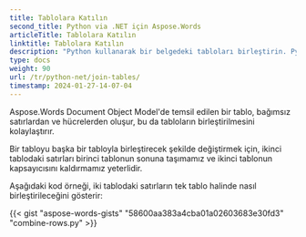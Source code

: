 ```yaml
---
title: Tablolara Katılın
second_title: Python via .NET için Aspose.Words
articleTitle: Tablolara Katılın
linktitle: Tablolara Katılın
description: "Python kullanarak bir belgedeki tabloları birleştirin. Python'te iki tablo nasıl tek tablo halinde birleştirilir?"
type: docs
weight: 90
url: /tr/python-net/join-tables/
timestamp: 2024-01-27-14-07-04
---
```


Aspose.Words Document Object Model'de temsil edilen bir tablo, bağımsız satırlardan ve hücrelerden oluşur, bu da tabloların birleştirilmesini kolaylaştırır.

Bir tabloyu başka bir tabloyla birleştirecek şekilde değiştirmek için, ikinci tablodaki satırları birinci tablonun sonuna taşımamız ve ikinci tablonun kapsayıcısını kaldırmamız yeterlidir.

Aşağıdaki kod örneği, iki tablodaki satırların tek tablo halinde nasıl birleştirileceğini gösterir:

{{< gist "aspose-words-gists" "58600aa383a4cba01a02603683e30fd3" "combine-rows.py" >}}
